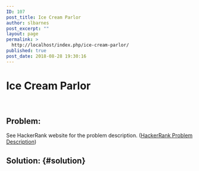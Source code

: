 ```yaml
---
ID: 107
post_title: Ice Cream Parlor
author: slbarnes
post_excerpt: ""
layout: page
permalink: >
  http://localhost/index.php/ice-cream-parlor/
published: true
post_date: 2018-08-28 19:30:16
---
```

# Ice Cream Parlor

 

## Problem:

See HackerRank website for the problem description. (<a href="https://www.hackerrank.com/challenges/icecream-parlor/problem" target="_blank" rel="noopener">HackerRank Problem Description</a>)

## Solution: {#solution}

 